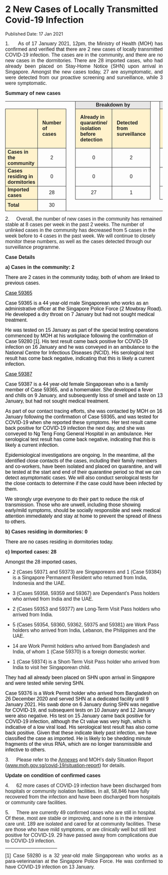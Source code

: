 <html>
    <meta http-equiv="Content-Type" content="text/html; charset=utf-8"/>
    <meta charset="utf-8"/>
    <title>2 New Cases of Locally Transmitted Covid-19 Infection</title>
    <body><h1>2 New Cases of Locally Transmitted Covid-19 Infection</h1>
    <p>Published Date: 17 Jan 2021</p> <p style="text-align: justify;"><span style="font-family: Arial; font-size: 16px;">1.&nbsp; &nbsp; &nbsp;As of 17 January 2021, 12pm, the Ministry of Health (MOH) has confirmed and verified <span style="color: black;">that </span>there are 2 new cases of locally transmitted COVID-19 infection. The cases are in the community, and there are no new cases in the dormitories. There are 28 imported cases, who had already been placed on Stay-Home Notice (SHN) upon arrival in Singapore. Amongst the new cases today, 27 are asymptomatic, and were detected from our proactive screening and surveillance, while 3 were symptomatic.</span></p> <p style="margin-left: 0cm; text-align: justify;"><span style="font-family: Arial; font-size: 16px;"><strong>Summary of new cases</strong></span></p> <p style="margin-left: 0cm; text-align: justify;"><span style="font-family: Arial; font-size: 16px;"></span></p> <table border="1" cellspacing="0" cellpadding="0" width="605" style="margin-left: -0.25pt; border: none;"> <tbody><tr style="height: 17.95pt;"> <td width="129" style="height: 17.95pt; width: 96.95pt; padding: 0cm 5.4pt; border-top: none; border-right: none; border-left: none; border-bottom-style: solid; text-align: left;"> <p align="right" style="margin: 0cm 5.65pt 0.0001pt; text-align: right;"><span style="font-family: Arial; font-size: 16px;"></span></p> </td> <td width="60" style="height: 17.95pt; width: 44.9pt; padding: 0cm 5.4pt; border-top: none; border-right: none; border-left: none; border-bottom-style: solid; text-align: left;"> <p style="margin: 0cm 5.65pt 0.0001pt;"><span style="font-family: Arial; font-size: 16px;"></span></p> </td> <td width="16" valign="top" style="height: 17.95pt; width: 11.8pt; padding: 0cm 5.4pt; border-top: none; border-bottom: none; border-left: none; border-right-style: solid; text-align: left;"> <p style="margin: 0cm 5.65pt 0.0001pt;"><span style="font-family: Arial; font-size: 16px;"></span></p> </td> <td width="192" colspan="2" style="background: rgb(231, 230, 230); height: 17.95pt; width: 144pt; padding: 0cm 5.4pt; border-left: none; border-top-style: solid; border-right-style: solid; border-bottom-style: solid; text-align: left;"> <p align="center" style="margin: 0cm 5.65pt 0.0001pt; text-align: center;"><span style="font-family: Arial; font-size: 16px;"><strong>Breakdown by</strong></span></p> </td> <td width="16" valign="top" style="height: 17.95pt; width: 11.8pt; padding: 0cm 5.4pt; border-top: none; border-bottom: none; border-left: none; border-right-style: solid; text-align: left;"> <p style="margin: 0cm 5.65pt 0.0001pt;"><span style="font-family: Arial; font-size: 16px;"></span></p> </td> <td width="192" colspan="2" style="background: rgb(231, 230, 230); height: 17.95pt; width: 144pt; padding: 0cm 5.4pt; border-left: none; border-top-style: solid; border-right-style: solid; border-bottom-style: solid; text-align: left;"> <p align="center" style="margin: 0cm 5.65pt 0.0001pt; text-align: center;"><span style="font-family: Arial; font-size: 16px;"><strong>Breakdown by</strong></span></p> </td> </tr> <tr style="height: 94pt;"> <td width="129" style="background: rgb(255, 242, 204); height: 94pt; width: 96.95pt; padding: 0cm 5.4pt; border-top: none; border-right-style: solid; border-bottom-style: solid; border-left-style: solid; text-align: left;"> <p align="right" style="margin: 0cm 5.65pt 0.0001pt; text-align: right;"><span style="font-family: Arial; font-size: 16px;"></span></p> </td> <td width="60" style="background: rgb(255, 242, 204); height: 94pt; width: 44.9pt; padding: 0cm 5.4pt; border-top: none; border-left: none; border-right-style: solid; border-bottom-style: solid; text-align: left;"> <p style="margin: 0cm 5.65pt 0.0001pt;"><span style="font-family: Arial; font-size: 16px;"><strong>Number of cases</strong></span></p> </td> <td width="16" valign="top" style="height: 94pt; width: 11.8pt; padding: 0cm 5.4pt; border-top: none; border-bottom: none; border-left: none; border-right-style: solid; text-align: left;"> <p style="margin: 0cm 5.65pt 0.0001pt;"><span style="font-family: Arial; font-size: 16px;"></span></p> </td> <td width="96" style="background: rgb(255, 242, 204); height: 94pt; width: 72pt; padding: 0cm 5.4pt; border-top: none; border-left: none; border-right-style: solid; border-bottom-style: solid; text-align: left;"> <p style="margin: 0cm 5.65pt 0.0001pt;"><span style="font-family: Arial; font-size: 16px;"><strong>Already in quarantine/ isolation before detection</strong></span></p> </td> <td width="96" style="background: rgb(255, 242, 204); height: 94pt; width: 72pt; padding: 0cm 5.4pt; border-left: none; border-top-style: solid; border-right-style: solid; border-bottom-style: solid; text-align: left;"> <p style="margin: 0cm 5.65pt 0.0001pt;"><span style="font-family: Arial; font-size: 16px;"><strong>Detected from surveillance</strong></span></p> </td> <td width="16" valign="top" style="height: 94pt; width: 11.8pt; padding: 0cm 5.4pt; border-top: none; border-bottom: none; border-left: none; border-right-style: solid; text-align: left;"> <p style="margin: 0cm 5.65pt 0.0001pt;"><span style="font-family: Arial; font-size: 16px;"></span></p> </td> <td width="96" style="background: rgb(255, 242, 204); height: 94pt; width: 72pt; padding: 0cm 5.4pt; border-top: none; border-left: none; border-right-style: solid; border-bottom-style: solid; text-align: left;"> <p style="margin: 0cm 5.65pt 0.0001pt;"><span style="font-family: Arial; font-size: 16px;"><strong>Symptomatic</strong></span></p> </td> <td width="96" style="background: rgb(255, 242, 204); height: 94pt; width: 72pt; padding: 0cm 5.4pt; border-left: none; border-top-style: solid; border-right-style: solid; border-bottom-style: solid; text-align: left;"> <p style="margin: 0cm 5.65pt 0.0001pt;"><span style="font-family: Arial; font-size: 16px;"><strong>Asymptomatic</strong></span></p> </td> </tr> <tr style="height: 27.3pt;"> <td width="129" style="background: rgb(255, 242, 204); height: 27.3pt; width: 96.95pt; padding: 0cm 5.4pt; border-top: none; border-right-style: solid; border-bottom-style: solid; border-left-style: solid; text-align: left;"> <p style="margin: 2pt 0cm;"><span style="font-family: Arial; font-size: 16px;"><strong>Cases in the community</strong></span></p> </td> <td width="60" style="height: 27.3pt; width: 44.9pt; padding: 0cm 5.4pt; border-top: none; border-left: none; border-right-style: solid; border-bottom-style: solid; text-align: left;"> <p align="center" style="margin: 2pt 0cm; text-align: center;"><span style="font-family: Arial; font-size: 16px;">2</span></p> </td> <td width="16" valign="top" style="height: 27.3pt; width: 11.8pt; padding: 0cm 5.4pt; border-top: none; border-bottom: none; border-left: none; border-right-style: solid; text-align: left;"> <p align="center" style="margin: 2pt 0cm; text-align: center;"><span style="font-family: Arial; font-size: 16px;"></span></p> </td> <td width="96" style="height: 27.3pt; width: 72pt; padding: 0cm 5.4pt; border-top: none; border-left: none; border-right-style: solid; border-bottom-style: solid; text-align: left;"> <p align="center" style="margin: 2pt 0cm; text-align: center;"><span style="font-family: Arial; font-size: 16px;">0</span></p> </td> <td width="96" style="height: 27.3pt; width: 72pt; padding: 0cm 5.4pt; border-top: none; border-left: none; border-right-style: solid; border-bottom-style: solid; text-align: left;"> <p align="center" style="margin: 2pt 0cm; text-align: center;"><span style="font-family: Arial; font-size: 16px;">2</span></p> </td> <td width="16" valign="top" style="height: 27.3pt; width: 11.8pt; padding: 0cm 5.4pt; border-top: none; border-bottom: none; border-left: none; border-right-style: solid; text-align: left;"> <p align="center" style="margin: 2pt 0cm; text-align: center;"><span style="font-family: Arial; font-size: 16px;"></span></p> </td> <td width="96" style="height: 27.3pt; width: 72pt; padding: 0cm 5.4pt; border-top: none; border-left: none; border-right-style: solid; border-bottom-style: solid; text-align: left;"> <p align="center" style="margin: 2pt 0cm; text-align: center;"><span style="font-family: Arial; font-size: 16px;">2</span></p> </td> <td width="96" style="height: 27.3pt; width: 72pt; padding: 0cm 5.4pt; border-top: none; border-left: none; border-right-style: solid; border-bottom-style: solid; text-align: left;"> <p align="center" style="margin: 2pt 0cm; text-align: center;"><span style="font-family: Arial; font-size: 16px;">0</span></p> </td> </tr> <tr style="height: 27.3pt;"> <td width="129" style="background: rgb(255, 242, 204); height: 27.3pt; width: 96.95pt; padding: 0cm 5.4pt; border-top: none; border-right-style: solid; border-bottom-style: solid; border-left-style: solid; text-align: left;"> <p style="margin: 2pt 0cm;"><span style="font-family: Arial; font-size: 16px;"><strong>Cases residing in dormitories</strong></span></p> </td> <td width="60" style="height: 27.3pt; width: 44.9pt; padding: 0cm 5.4pt; border-top: none; border-left: none; border-right-style: solid; border-bottom-style: solid; text-align: left;"> <p align="center" style="margin: 2pt 0cm; text-align: center;"><span style="font-family: Arial; font-size: 16px;">0</span></p> </td> <td width="16" valign="top" style="height: 27.3pt; width: 11.8pt; padding: 0cm 5.4pt; border-top: none; border-bottom: none; border-left: none; border-right-style: solid; text-align: left;"> <p align="center" style="margin: 2pt 0cm; text-align: center;"><span style="font-family: Arial; font-size: 16px;"></span></p> </td> <td width="96" style="height: 27.3pt; width: 72pt; padding: 0cm 5.4pt; border-top: none; border-left: none; border-right-style: solid; border-bottom-style: solid; text-align: left;"> <p align="center" style="margin: 2pt 0cm; text-align: center;"><span style="font-family: Arial; font-size: 16px;">0</span></p> </td> <td width="96" style="height: 27.3pt; width: 72pt; padding: 0cm 5.4pt; border-top: none; border-left: none; border-right-style: solid; border-bottom-style: solid; text-align: left;"> <p align="center" style="margin: 2pt 0cm; text-align: center;"><span style="font-family: Arial; font-size: 16px;">0</span></p> </td> <td width="16" valign="top" style="height: 27.3pt; width: 11.8pt; padding: 0cm 5.4pt; border-top: none; border-bottom: none; border-left: none; border-right-style: solid; text-align: left;"> <p align="center" style="margin: 2pt 0cm; text-align: center;"><span style="font-family: Arial; font-size: 16px;"></span></p> </td> <td width="96" style="height: 27.3pt; width: 72pt; padding: 0cm 5.4pt; border-top: none; border-left: none; border-right-style: solid; border-bottom-style: solid; text-align: left;"> <p align="center" style="margin: 2pt 0cm; text-align: center;"><span style="font-family: Arial; font-size: 16px;">0</span></p> </td> <td width="96" style="height: 27.3pt; width: 72pt; padding: 0cm 5.4pt; border-top: none; border-left: none; border-right-style: solid; border-bottom-style: solid; text-align: left;"> <p align="center" style="margin: 2pt 0cm; text-align: center;"><span style="font-family: Arial; font-size: 16px;">0</span></p> </td> </tr> <tr style="height: 27.3pt;"> <td width="129" style="background: rgb(255, 242, 204); height: 27.3pt; width: 96.95pt; padding: 0cm 5.4pt; border-top: none; border-right-style: solid; border-bottom-style: solid; border-left-style: solid; text-align: left;"> <p style="margin: 2pt 0cm;"><span style="font-family: Arial; font-size: 16px;"><strong>Imported cases</strong></span></p> </td> <td width="60" style="height: 27.3pt; width: 44.9pt; padding: 0cm 5.4pt; border-top: none; border-left: none; border-right-style: solid; border-bottom-style: solid; text-align: left;"> <p align="center" style="margin: 2pt 0cm; text-align: center;"><span style="font-family: Arial; font-size: 16px;">28</span></p> </td> <td width="16" valign="top" style="height: 27.3pt; width: 11.8pt; padding: 0cm 5.4pt; border-top: none; border-bottom: none; border-left: none; border-right-style: solid; text-align: left;"> <p align="center" style="margin: 2pt 0cm; text-align: center;"><span style="font-family: Arial; font-size: 16px;"></span></p> </td> <td width="96" style="height: 27.3pt; width: 72pt; padding: 0cm 5.4pt; border-top: none; border-left: none; border-right-style: solid; border-bottom-style: solid; text-align: left;"> <p align="center" style="margin: 2pt 0cm; text-align: center;"><span style="font-family: Arial; font-size: 16px;">27</span></p> </td> <td width="96" style="height: 27.3pt; width: 72pt; padding: 0cm 5.4pt; border-top: none; border-left: none; border-right-style: solid; border-bottom-style: solid; text-align: left;"> <p align="center" style="margin: 2pt 0cm; text-align: center;"><span style="font-family: Arial; font-size: 16px;">1</span></p> </td> <td width="16" valign="top" style="height: 27.3pt; width: 11.8pt; padding: 0cm 5.4pt; border-top: none; border-bottom: none; border-left: none; border-right-style: solid; text-align: left;"> <p align="center" style="margin: 2pt 0cm; text-align: center;"><span style="font-family: Arial; font-size: 16px;"></span></p> </td> <td width="96" style="height: 27.3pt; width: 72pt; padding: 0cm 5.4pt; border-top: none; border-left: none; border-right-style: solid; border-bottom-style: solid; text-align: left;"> <p align="center" style="margin: 2pt 0cm; text-align: center;"><span style="font-family: Arial; font-size: 16px;">1</span></p> </td> <td width="96" style="height: 27.3pt; width: 72pt; padding: 0cm 5.4pt; border-top: none; border-left: none; border-right-style: solid; border-bottom-style: solid; text-align: left;"> <p align="center" style="margin: 2pt 0cm; text-align: center;"><span style="font-family: Arial; font-size: 16px;">27</span></p> </td> </tr> <tr style="height: 27.3pt;"> <td width="129" style="background: rgb(255, 242, 204); height: 27.3pt; width: 96.95pt; padding: 0cm 5.4pt; border-top: none; border-right-style: solid; border-bottom-style: solid; border-left-style: solid; text-align: left;"> <p style="margin: 2pt 0cm;"><span style="font-family: Arial; font-size: 16px;"><strong>Total</strong></span></p> </td> <td width="60" style="height: 27.3pt; width: 44.9pt; padding: 0cm 5.4pt; border-top: none; border-left: none; border-right-style: solid; border-bottom-style: solid; text-align: left;"> <p align="center" style="margin: 2pt 0cm; text-align: center;"><span style="font-family: Arial; font-size: 16px;">30</span></p> </td> <td width="16" valign="top" style="height: 27.3pt; width: 11.8pt; padding: 0cm 5.4pt; border: none; text-align: left;"> <p align="center" style="margin: 2pt 0cm; text-align: center;"><span style="font-family: Arial; font-size: 16px;"></span></p> </td> <td width="96" style="height: 27.3pt; width: 72pt; padding: 0cm 5.4pt; border: none; text-align: left;"> <p align="center" style="margin: 2pt 0cm; text-align: center;"><span style="font-family: Arial; font-size: 16px;"></span></p> </td> <td width="96" style="height: 27.3pt; width: 72pt; padding: 0cm 5.4pt; border: none; text-align: left;"> <p align="center" style="margin: 2pt 0cm; text-align: center;"><span style="font-family: Arial; font-size: 16px;"></span></p> </td> <td width="16" valign="top" style="height: 27.3pt; width: 11.8pt; padding: 0cm 5.4pt; border: none; text-align: left;"> <p align="center" style="margin: 2pt 0cm; text-align: center;"><span style="font-family: Arial; font-size: 16px;"></span></p> </td> <td width="96" style="height: 27.3pt; width: 72pt; padding: 0cm 5.4pt; border: none; text-align: left;"> <p align="center" style="margin: 2pt 0cm; text-align: center;"><span style="font-family: Arial; font-size: 16px;"></span></p> </td> <td width="96" style="height: 27.3pt; width: 72pt; padding: 0cm 5.4pt; border: none; text-align: left;"> <p align="center" style="margin: 2pt 0cm; text-align: center;"><span style="font-family: Arial; font-size: 16px;"></span></p> </td> </tr> </tbody></table> <p style="margin-left: 0cm; text-align: justify;"><span style="font-family: Arial; font-size: 16px;"></span></p> <p><span style="font-family: Arial; font-size: 16px;">2.&nbsp; &nbsp; &nbsp;Overall, the number of new cases in the community has remained stable at 8 cases per week in the past 2 weeks. The number of unlinked cases in the community has decreased from 5 cases in the week before to 4 cases in the past week.&nbsp;</span><span style="font-family: Arial; font-size: 16px;">We will continue to closely monitor these numbers, as well as the cases detected through our surveillance programme.</span></p><p><span style="font-family: Arial; font-size: 16px;"><strong>Case Details</strong><br></span></p><p><span style="font-family: Arial; font-size: 16px;"><strong>a) Cases in the community: 2</strong></span></p><p><span style="font-family: Arial; font-size: 16px;"><span style="color: windowtext;">There are 2 cases in the community today, both of whom are linked to previous cases.</span><br></span></p><p><span style="font-family: Arial; font-size: 16px;"><u><span style="color: windowtext;">Case 59365</span></u><br></span></p><p><span style="font-family: Arial; font-size: 16px;"><span style="color: windowtext;">Case 59365 is a 44 year-old male Singaporean who works as an administrative officer at </span><span style="color: windowtext;">the Singapore Police Force (2 Mowbray Road).</span><span style="color: windowtext;"> </span><span style="color: windowtext;">He developed a dry throat on 7 January but had not sought medical treatment.</span><br></span></p><p><span style="font-family: Arial; font-size: 16px;"><span style="color: windowtext;">He was tested on 15 January as part of the special testing operations commenced by MOH at his workplace following the confirmation of Case </span><span style="color: windowtext;">59280 [1]. H</span><span style="color: windowtext;">is test result came back positive for COVID-19 infection on 16 January and he was conveyed in an ambulance to the National Centre for Infectious Diseases (NCID). His serological test result has come back negative, indicating that this is likely a current infection.</span><br></span></p><p><span style="font-family: Arial; font-size: 16px;"><u><span style="color: windowtext;">Case 59387</span></u><br></span></p><p><span style="font-family: Arial; font-size: 16px;"><span style="color: windowtext;">Case 59387 is a 44 year-old female Singaporean </span><span style="color: windowtext;">who is a family member of Case 59365, and a homemaker. She developed a fever and chills on 9 January, and subsequently loss of smell and taste on 13 January, but had not sought medical treatment. </span><br></span></p><p><span style="font-family: Arial; font-size: 16px;"><span style="color: windowtext;">As part of our contact tracing efforts, she was contacted by MOH on 16 January following the confirmation of Case 59365, and was tested for COVID-19 when she reported these symptoms. Her </span><span style="color: windowtext;">test result came back positive for COVID-19 infection the next day, and she was conveyed to Ng Teng Fong General Hospital in an ambulance. Her serological test result has come back negative, indicating that this is likely a current infection.</span><br></span></p><p><span style="font-family: Arial; font-size: 16px;"><span style="color: windowtext;">Epidemiological investigations are ongoing. In the meantime, all the identified close contacts of the cases, including their family members and co-workers, have been isolated and placed on quarantine, and will be tested at the start and end of their quarantine period so that we can detect asymptomatic cases. We will also conduct serological tests for the close contacts to determine if the case could have been infected by them.</span><br></span></p><p><span style="font-family: Arial; font-size: 16px;"><span style="color: windowtext;">We strongly urge everyone to do their part to reduce the risk of transmission. Those who are unwell, including those showing early/mild symptoms, should be socially responsible and seek medical attention immediately and stay at home to prevent the spread of illness to others.</span><br></span></p><p><span style="font-family: Arial; font-size: 16px;"><strong>b) Cases residing in dormitories: 0</strong><br></span></p><p><span style="font-family: Arial; font-size: 16px;"><span style="color: windowtext;">There are no cases residing in dormitories today.</span><br></span></p><p><span style="font-family: Arial; font-size: 16px;"><strong>c) Imported cases: 28</strong></span></p><p><span style="font-family: Arial; font-size: 16px;"><span style="color: windowtext;">Amongst the 28 imported cases,</span><br></span></p><ul><li><p><span style="font-family: Arial; font-size: 16px;">2 (Cases 59371 and 59373) are Singaporeans and 1 (Case 59384) is a Singapore Permanent Resident who returned from India, Indonesia and the UAE.<br></span></p></li><li><p><span style="font-family: Arial; font-size: 16px;">3 (Cases 59358, 59359 and 59367) are Dependant’s Pass holders who arrived from India and the UAE.</span></p></li><li><p><span style="font-family: Arial; font-size: 16px;">2 (Cases 59353 and 59377) are Long-Term Visit Pass holders who arrived from India.</span></p></li><li><p><span style="font-family: Arial; font-size: 16px;">5 (Cases 59354, 59360, 59362, 59375 and 59381) are Work Pass holders who arrived from India, Lebanon, the Philippines and the UAE.</span></p></li><li><p><span style="font-family: Arial; font-size: 16px;">14 are Work Permit holders who arrived from Bangladesh and India, of whom 1 (Case 59370) is a foreign domestic worker.</span></p></li><li><p><span style="font-family: Arial; font-size: 16px;">1 (Case 59374) is a Short-Term Visit Pass holder who arrived from India to visit her Singaporean child.</span></p></li></ul><p><span style="font-family: Arial; font-size: 16px;"><span style="color: windowtext;">They had all already </span><span style="color: windowtext;">been placed on SHN upon arrival in Singapore and were tested while serving SHN.</span><br></span></p><p><span style="font-family: Arial; font-size: 16px;"><span style="color: windowtext;">Case 59376 is a Work Permit holder who arrived from Bangladesh on 26 December 2020 and served SHN at a dedicated facility until 9 January 2021. His swab done on 6 January during SHN was negative for COVID-19, and subsequent tests on 10 January and 12 January were also negative. His test on 15 January came back positive for COVID-19 infection, although the Ct value was very high, which is indicative of a low viral load. </span><span style="color: windowtext;">His serological test result has also come back positive. Given that these indicate likely past infection, we have </span><span style="color: windowtext;">classified the case as imported</span><span style="color: windowtext;">. </span><span style="color: windowtext;">He is likely to be shedding minute fragments of the virus RNA, which are no longer transmissible and infective to others.</span><br></span></p><p><span style="font-family: Arial; font-size: 16px;">3.&nbsp; &nbsp; &nbsp;Please refer to the <a href="/docs/librariesprovider5/default-document-library/annexes693f0a9ef69a4d348e6e66754ee926c8.pdf?sfvrsn=78e99fa3_0" title="Annexes">Annexes</a>&nbsp;and MOH’s daily Situation Report (<a href="http://www.moh.gov.sg/covid-19/situation-report">www.moh.gov.sg/covid-19/situation-report</a>) for details.</span></p><p><span style="font-family: Arial; font-size: 16px;"><strong>Update on condition of confirmed cases</strong><br></span></p><p><span style="font-family: Arial; font-size: 16px;">4.&nbsp; &nbsp; &nbsp;62 more cases of COVID-19 infection have been discharged from hospitals or community isolation facilities. In all, 58,846 have fully recovered from the infection and have been discharged from hospitals or community care facilities.</span></p> <p><span style="font-family: Arial; font-size: 16px;">5.&nbsp; &nbsp; &nbsp;There are currently 49 confirmed cases who are still in hospital. Of these, most are stable or improving, and none is in the intensive care unit. 189 are isolated and cared for at community facilities. These are those who have mild symptoms, or are clinically well but still test positive for COVID-19. 29 have passed away from complications due to COVID-19 infection.</span></p><div> <hr align="left" size="1" width="33%"> <div id="ftn1"> <p style="text-align: justify;"><span style="font-family: Arial; font-size: 16px;">[1]&nbsp;Case 59280 is a 32 year-old male Singaporean who works as a para-veterinarian at the Singapore Police Force. He was confirmed to have COVID-19 infection on 13 January. </span></p> </div> </div></body>
</html>